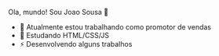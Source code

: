 Ola, mundo! Sou Joao Sousa 👋

- 🔭 Atualmente estou trabalhando como promotor de vendas
- 🌱 Estudando HTML/CSS/JS 
- ⚡ Desenvolvendo alguns trabalhos
